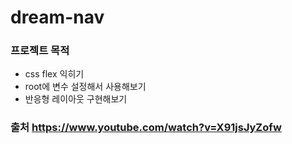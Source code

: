 # dream-nav

### 프로젝트 목적
* css flex 익히기
* root에 변수 설정해서 사용해보기
* 반응형 레이아웃 구현해보기

### 출처 https://www.youtube.com/watch?v=X91jsJyZofw

